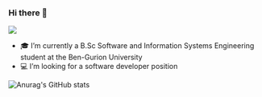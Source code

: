 ### Hi there 👋

<!--
**danaSror/danaSror** is a ✨ _special_ ✨ repository because its `README.md` (this file) appears on your GitHub profile.

Here are some ideas to get you started:

- 🎓 I’m currently a B.Sc Software and Information Systems Engineering student at the Ben-Gurion University
- :computer: I’m looking for a software developer position
- 👯 I’m looking to collaborate on ...
- 🤔 I’m looking for help with ...
- 💬 Ask me about ...
- 📫 How to reach me: ...


-->

<!-- my visitors -->
![](https://komarev.com/ghpvc/?username=danaSror&color=ff69b4)

- 🎓 I’m currently a B.Sc Software and Information Systems Engineering student at the Ben-Gurion University
- :computer: I’m looking for a software developer position

![Anurag's GitHub stats](https://github-readme-stats.vercel.app/api?username=anuraghazra&show_icons=true&theme=dracula )
